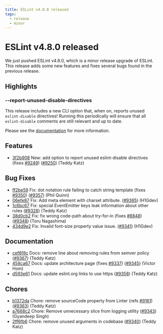 ```yaml
---
title: ESLint v4.8.0 released
tags:
  - release
  - minor
---
```

# ESLint v4.8.0 released

We just pushed ESLint v4.8.0, which is a minor release upgrade of ESLint. This release adds some new features and fixes several bugs found in the previous release.


## Highlights

### --report-unused-disable-directives

This release includes a new CLI option that, when on, reports unused `eslint-disable` directives! Running this periodically will ensure that all `eslint-disable` comments are still relevant and up to date.

Please see the [documentation](https://eslint.org/docs/user-guide/command-line-interface#--report-unused-disable-directives) for more information.

## Features


* [3f2b908](https://github.com/eslint/eslint/commit/3f2b908) New: add option to report unused eslint-disable directives (fixes [#9249](https://github.com/eslint/eslint/issues/9249)) ([#9250](https://github.com/eslint/eslint/issues/9250)) (Teddy Katz)






## Bug Fixes


* [ff2be59](https://github.com/eslint/eslint/commit/ff2be59) Fix: dot notation rule failing to catch string template (fixes [#9350](https://github.com/eslint/eslint/issues/9350)) ([#9357](https://github.com/eslint/eslint/issues/9357)) (Phil Quinn)
* [06efe87](https://github.com/eslint/eslint/commit/06efe87) Fix: Add meta element with charset attribute. ([#9365](https://github.com/eslint/eslint/issues/9365)) (H1Gdev)
* [1c6bc67](https://github.com/eslint/eslint/commit/1c6bc67) Fix: special EventEmitter keys leak information about other rules ([#9328](https://github.com/eslint/eslint/issues/9328)) (Teddy Katz)
* [38d0cb2](https://github.com/eslint/eslint/commit/38d0cb2) Fix: fix wrong code-path about try-for-in (fixes [#8848](https://github.com/eslint/eslint/issues/8848)) ([#9348](https://github.com/eslint/eslint/issues/9348)) (Toru Nagashima)
* [434d9e2](https://github.com/eslint/eslint/commit/434d9e2) Fix: Invalid font-size property value issue. ([#9341](https://github.com/eslint/eslint/issues/9341)) (H1Gdev)




## Documentation


* [cef6f8c](https://github.com/eslint/eslint/commit/cef6f8c) Docs: remove line about removing rules from semver policy ([#9367](https://github.com/eslint/eslint/issues/9367)) (Teddy Katz)
* [458ca67](https://github.com/eslint/eslint/commit/458ca67) Docs: update architecture page (fixes [#9337](https://github.com/eslint/eslint/issues/9337)) ([#9345](https://github.com/eslint/eslint/issues/9345)) (Victor Hom)
* [d593e61](https://github.com/eslint/eslint/commit/d593e61) Docs: update eslint.org links to use https ([#9358](https://github.com/eslint/eslint/issues/9358)) (Teddy Katz)








## Chores


* [b1372da](https://github.com/eslint/eslint/commit/b1372da) Chore: remove sourceCode property from Linter (refs [#9161](https://github.com/eslint/eslint/issues/9161)) ([#9363](https://github.com/eslint/eslint/issues/9363)) (Teddy Katz)
* [a7668c2](https://github.com/eslint/eslint/commit/a7668c2) Chore: Remove unnecessary slice from logging utility ([#9343](https://github.com/eslint/eslint/issues/9343)) (Gyandeep Singh)
* [2ff6fb6](https://github.com/eslint/eslint/commit/2ff6fb6) Chore: remove unused arguments in codebase ([#9340](https://github.com/eslint/eslint/issues/9340)) (Teddy Katz)

